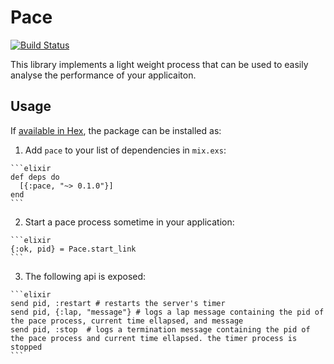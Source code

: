 # Pace

[![Build Status](https://travis-ci.org/samontea/pace.svg?branch=master)](https://travis-ci.org/samontea/pace)

This library implements a light weight process that can be used to easily analyse the performance of your applicaiton.

## Usage

If [available in Hex](https://hex.pm/docs/publish), the package can be installed as:

  1. Add `pace` to your list of dependencies in `mix.exs`:

    ```elixir
    def deps do
      [{:pace, "~> 0.1.0"}]
    end
    ```

  2. Start a pace process sometime in your application:

    ```elixir
	{:ok, pid} = Pace.start_link
    ```

  3. The following api is exposed:

    ```elixir
	send pid, :restart # restarts the server's timer
	send pid, {:lap, "message"} # logs a lap message containing the pid of the pace process, current time ellapsed, and message
	send pid, :stop  # logs a termination message containing the pid of the pace process and current time ellapsed. the timer process is stopped
    ```
